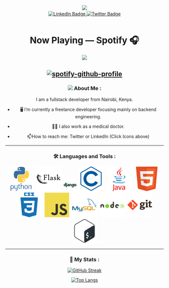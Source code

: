 <div id="header" align="center">
  <img src="https://media.giphy.com/media/M9gbBd9nbDrOTu1Mqx/giphy.gif" width="100"/>
</div>
<div id="badges" align="center">
  <a href="https://www.linkedin.com/in/roncollins-m-a15955102/" target="_blank">
    <img src="https://img.shields.io/badge/LinkedIn-blue?style=for-the-badge&logo=linkedin&logoColor=white" alt="LinkedIn Badge"/>
  <a href="https://twitter.com/RonCollins_MM/" align="center" target="_blank">
    <img src="https://img.shields.io/badge/Twitter-blue?style=for-the-badge&logo=twitter&logoColor=white" alt="Twitter Badge"/>
  </a>
</div>
<div id="profile_view_counter" align="center">
  <img src="https://komarev.com/ghpvc/?username=RonCollins-MM&style=flat-square&color=blue" alt=""/>
</div>

<div id="spotify" align="center">
<h1> Now Playing — Spotify 🎧 </h1>
<p>
<a href=”https://spotify-github-profile.vercel.app/api/view.svg?uid=sa8o0mtnh4ur8ntu9cso9zdxd&redirect=true">
<img src=”https://spotify-github-profile.vercel.app/api/view.svg?uid=sa8o0mtnh4ur8ntu9cso9zdxd&cover_image=true&theme=natemoo-re&show_offline=false&background_color=121212&bar_color=53b14f&bar_color_cover=true"/>
</a>
</p>

[![spotify-github-profile](https://spotify-github-profile.vercel.app/api/view?uid=sa8o0mtnh4ur8ntu9cso9zdxd&cover_image=true&theme=default&show_offline=false&background_color=121212&bar_color=53b14f&bar_color_cover=true)](https://github.com/kittinan/spotify-github-profile)
 ---

###  <img src="https://media.giphy.com/media/WUlplcMpOCEmTGBtBW/giphy.gif" width="30"> About Me :
 I am a fullstack developer from Nairobi, Kenya.
- 🖥️ I’m currently a freelance developer focusing mainly on backend engineering.

- 👨‍⚕️ I also work as a medical doctor.

- :mailbox:How to reach me: Twitter or LinkedIn (Click Icons above)
  
---

### :hammer_and_wrench: Languages and Tools :
<div>
  <img src="https://github.com/devicons/devicon/blob/master/icons/python/python-original-wordmark.svg" title="Python" alt="Python" width="80" height="80"/>&nbsp;
   <img src="https://github.com/devicons/devicon/blob/master/icons/flask/flask-original-wordmark.svg" title="Flask" alt="Flask" width="80" height="80"/>&nbsp;
   <img src="https://github.com/devicons/devicon/blob/master/icons/django/django-plain-wordmark.svg" title="Django" alt="Django" width="40" height="40"/>&nbsp;
   <img src="https://github.com/devicons/devicon/blob/master/icons/c/c-line.svg" title="C" alt="C" width="80" height="80"/>&nbsp;
  <img src="https://github.com/devicons/devicon/blob/master/icons/java/java-original-wordmark.svg" title="Java" alt="Java" width="80" height="80"/>&nbsp;
  <img src="https://github.com/devicons/devicon/blob/master/icons/html5/html5-original.svg" title="HTML5" alt="HTML" width="80" height="80"/>&nbsp;
  <img src="https://github.com/devicons/devicon/blob/master/icons/css3/css3-plain-wordmark.svg"  title="CSS3" alt="CSS" width="80" height="80"/>&nbsp;
  <img src="https://github.com/devicons/devicon/blob/master/icons/javascript/javascript-original.svg" title="JavaScript" alt="JavaScript" width="80" height="80"/>&nbsp;
  <img src="https://github.com/devicons/devicon/blob/master/icons/mysql/mysql-original-wordmark.svg" title="MySQL"  alt="MySQL" width="80" height="80"/>&nbsp;
  <img src="https://github.com/devicons/devicon/blob/master/icons/nodejs/nodejs-original-wordmark.svg" title="NodeJS" alt="NodeJS" width="80" height="80"/>&nbsp;
  <img src="https://github.com/devicons/devicon/blob/master/icons/git/git-original-wordmark.svg" title="Git" alt="Git" width="80" height="80"/>
  <img src="https://github.com/devicons/devicon/blob/master/icons/bash/bash-original.svg" title="bash" alt="bash" width="80" height="80"/>
</div>
  
---

### :robot: My Stats :
  <div align="center">
    
  [![GitHub Streak](http://github-readme-streak-stats.herokuapp.com?user=RonCollins-MM&theme=dark&background=000000)](https://git.io/streak-stats)
    
  </div>
  
  <div align="center">
    
  [![Top Langs](https://github-readme-stats.vercel.app/api/top-langs/?username=RonCollins-MM&layout=compact&theme=vision-friendly-dark)](https://github.com/anuraghazra/github-readme-stats)
    
  </div>
